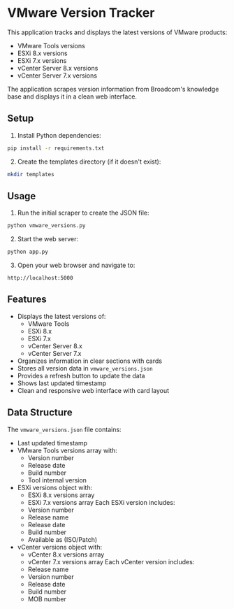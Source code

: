 # VMware Version Tracker

This application tracks and displays the latest versions of VMware products:
- VMware Tools versions
- ESXi 8.x versions
- ESXi 7.x versions
- vCenter Server 8.x versions
- vCenter Server 7.x versions

The application scrapes version information from Broadcom's knowledge base and displays it in a clean web interface.

## Setup

1. Install Python dependencies:
```bash
pip install -r requirements.txt
```

2. Create the templates directory (if it doesn't exist):
```bash
mkdir templates
```

## Usage

1. Run the initial scraper to create the JSON file:
```bash
python vmware_versions.py
```

2. Start the web server:
```bash
python app.py
```

3. Open your web browser and navigate to:
```
http://localhost:5000
```

## Features

- Displays the latest versions of:
  - VMware Tools
  - ESXi 8.x
  - ESXi 7.x
  - vCenter Server 8.x
  - vCenter Server 7.x
- Organizes information in clear sections with cards
- Stores all version data in `vmware_versions.json`
- Provides a refresh button to update the data
- Shows last updated timestamp
- Clean and responsive web interface with card layout

## Data Structure

The `vmware_versions.json` file contains:
- Last updated timestamp
- VMware Tools versions array with:
  - Version number
  - Release date
  - Build number
  - Tool internal version
- ESXi versions object with:
  - ESXi 8.x versions array
  - ESXi 7.x versions array
  Each ESXi version includes:
  - Version number
  - Release name
  - Release date
  - Build number
  - Available as (ISO/Patch)
- vCenter versions object with:
  - vCenter 8.x versions array
  - vCenter 7.x versions array
  Each vCenter version includes:
  - Release name
  - Version number
  - Release date
  - Build number
  - MOB number 